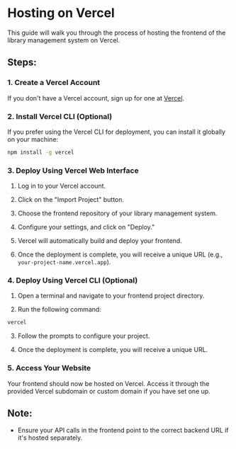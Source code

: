 # Hosting on Vercel

This guide will walk you through the process of hosting the frontend of the library management system on Vercel.

## Steps:

### 1. Create a Vercel Account

If you don't have a Vercel account, sign up for one at [Vercel](https://vercel.com/).

### 2. Install Vercel CLI (Optional)

If you prefer using the Vercel CLI for deployment, you can install it globally on your machine:

```bash
npm install -g vercel
```

### 3. Deploy Using Vercel Web Interface

1. Log in to your Vercel account.

2. Click on the "Import Project" button.

3. Choose the frontend repository of your library management system.

4. Configure your settings, and click on "Deploy."

5. Vercel will automatically build and deploy your frontend.

6. Once the deployment is complete, you will receive a unique URL (e.g., `your-project-name.vercel.app`).

### 4. Deploy Using Vercel CLI (Optional)

1. Open a terminal and navigate to your frontend project directory.

2. Run the following command:

```bash
vercel
```

3. Follow the prompts to configure your project.

4. Once the deployment is complete, you will receive a unique URL.

### 5. Access Your Website

Your frontend should now be hosted on Vercel. Access it through the provided Vercel subdomain or custom domain if you have set one up.

## Note:

- Ensure your API calls in the frontend point to the correct backend URL if it's hosted separately.
